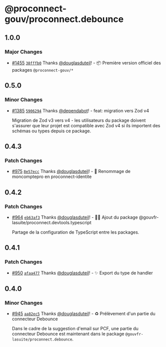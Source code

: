 # @proconnect-gouv/proconnect.debounce

## 1.0.0

### Major Changes

- [#1455](https://github.com/proconnect-gouv/proconnect-identite/pull/1455) [`38fffb0`](https://github.com/proconnect-gouv/proconnect-identite/commit/38fffb00ca5a5d2341a662f684d2555bbfb5ff02) Thanks [@douglasduteil](https://github.com/douglasduteil)! - 📦 Première version officiel des packages `@proconnect-gouv/*`

## 0.5.0

### Minor Changes

- [#1385](https://github.com/proconnect-gouv/proconnect-identite/pull/1385) [`5906294`](https://github.com/proconnect-gouv/proconnect-identite/commit/5906294b6618d0d2cc1865a836886a35d740feb4) Thanks [@dependabot](https://github.com/apps/dependabot)! - feat: migration vers Zod v4

  Migration de Zod v3 vers v4 - les utilisateurs du package doivent s'assurer que leur projet est compatible avec Zod v4 si ils importent des schémas ou types depuis ce package.

## 0.4.3

### Patch Changes

- [#975](https://github.com/proconnect-gouv/proconnect-identite/pull/975) [`8e57ecc`](https://github.com/proconnect-gouv/proconnect-identite/commit/8e57eccff4d3d614a4264b63f2583a63f82a88e6) Thanks [@douglasduteil](https://github.com/douglasduteil)! - 🚚 Renommage de moncomptepro en proconnect-identite

## 0.4.2

### Patch Changes

- [#964](https://github.com/proconnect-gouv/proconnect-identite/pull/964) [`eb63af3`](https://github.com/proconnect-gouv/proconnect-identite/commit/eb63af3bf33139adece820c1cfadf3ee387713f1) Thanks [@douglasduteil](https://github.com/douglasduteil)! - 🧑‍💻 Ajout du package @gouvfr-lasuite/proconnect.devtools.typescript

  Partage de la configuration de TypeScript entre les packages.

## 0.4.1

### Patch Changes

- [#950](https://github.com/proconnect-gouv/proconnect-identite/pull/950) [`afaa477`](https://github.com/proconnect-gouv/proconnect-identite/commit/afaa477911ce350c69daac8a5fef56329e31b906) Thanks [@douglasduteil](https://github.com/douglasduteil)! - ✨ Export du type de handler

## 0.4.0

### Minor Changes

- [#945](https://github.com/proconnect-gouv/proconnect-identite/pull/945) [`aa82ec5`](https://github.com/proconnect-gouv/proconnect-identite/commit/aa82ec57d314c9d82ce3ed13e62604d9c6825c63) Thanks [@douglasduteil](https://github.com/douglasduteil)! - ♻️ Prélèvement d'un partie du connecteur Debounce

  Dans le cadre de la suggestion d'email sur PCF, une partie du connecteur Debounce est maintenant dans le package `@gouvfr-lasuite/proconnect.debounce`.
